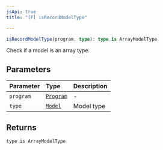 ```yaml
---
jsApi: true
title: "[F] isRecordModelType"

---
```

```ts
isRecordModelType(program, type): type is ArrayModelType
```

Check if a model is an array type.

## Parameters

| Parameter | Type | Description |
| :------ | :------ | :------ |
| `program` | [`Program`](../interfaces/Program.md) | - |
| `type` | [`Model`](../interfaces/Model.md) | Model type |

## Returns

`type is ArrayModelType`
